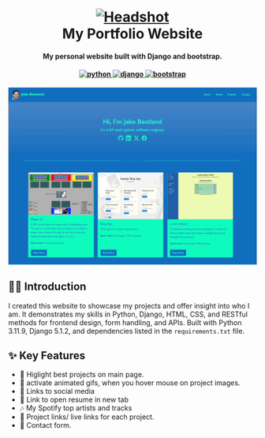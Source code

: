 <h1 align="center">
  <br>
  <a href="http://jake-bestland.xyz">
  <img src="./projects/static/projects/img/Headshots.png" alt="Headshot" width="200">
  </a>
  <br>
  My Portfolio Website
  <br>
</h1>

<h4 align="center">My personal website built with Django and bootstrap.</h4>

<h4 align="center">
  <a href="https://www.python.org/">
    <img src="https://img.shields.io/badge/Python-3.11.9-1f425f.svg?logo=python" alt="python">
  </a>
  <a href="https://www.djangoproject.com/">
    <img src="https://img.shields.io/badge/Django-5.1.2-1f425f.svg?logo=django" alt="django">
  </a>
  <a href="https://getbootstrap.com/">
    <img src="https://img.shields.io/badge/Bootstrap-5.3-1f425f.svg?logo=bootstrap" alt="bootstrap">
  </a>
</h4>


![screenshot](https://github.com/jake-bestland/django-portfolio-website/blob/main/media/images/gifs/Profile_website_gif.gif)

## 👋🏻 Introduction

I created this website to showcase my projects and offer insight into who I am. It demonstrates my skills in Python, Django, HTML, CSS, and RESTful methods for frontend design, form handling, and APIs. Built with Python 3.11.9, Django 5.1.2, and dependencies listed in the `requirements.txt` file.

## ✨ Key Features

* 🏅 Higlight best projects on main page.
* 💨 activate animated gifs, when you hover mouse on project images.
* 🔗 Links to social media
* 📎 Link to open resume in new tab
* 🎶 My Spotify top artists and tracks
* 🔗 Project links/ live links for each project.
* 📝 Contact form.

